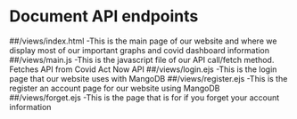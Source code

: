 # Document API endpoints
##/views/index.html 
  -This is the main page of our website and where we display most of our important graphs and covid dashboard information 
##/views/main.js 
  -This is the javascript file of our API call/fetch method. Fetches API from Covid Act Now API 
##/views/login.ejs 
  -This is the login page that our website uses with MangoDB
##/views/register.ejs
  -This is the register an account page for our website using MangoDB
##/views/forget.ejs
  -This is the page that is for if you forget your account information 
